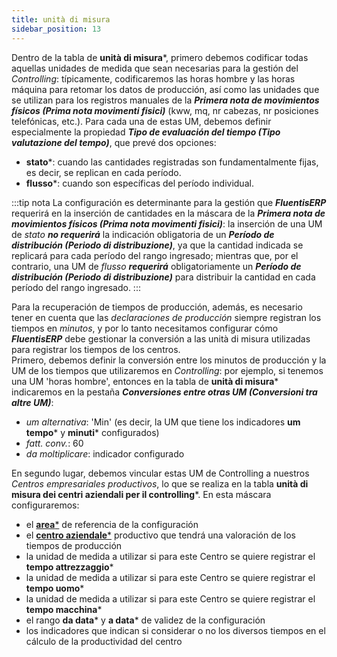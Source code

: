```yaml
---
title: unità di misura
sidebar_position: 13
---
```


Dentro de la tabla de **unità di misura***, primero debemos codificar todas aquellas unidades de medida que sean necesarias para la gestión del *Controlling*: típicamente, codificaremos las horas hombre y las horas máquina para retomar los datos de producción, así como las unidades que se utilizan para los registros manuales de la ***Primera nota de movimientos físicos (Prima nota movimenti fisici)*** (kww, mq, nr cabezas, nr posiciones telefónicas, etc.). Para cada una de estas UM, debemos definir especialmente la propiedad ***Tipo de evaluación del tiempo (Tipo valutazione del tempo)***, que prevé dos opciones:

- **stato***: cuando las cantidades registradas son fundamentalmente fijas, es decir, se replican en cada período. 
- **flusso***: cuando son específicas del período individual.

:::tip nota
La configuración es determinante para la gestión que ***FluentisERP*** requerirá en la inserción de cantidades en la máscara de la ***Primera nota de movimientos físicos (Prima nota movimenti fisici)***: la inserción de una UM de *stato* ***no requerirá*** la indicación obligatoria de un ***Período de distribución (Periodo di distribuzione)***, ya que la cantidad indicada se replicará para cada período del rango ingresado; mientras que, por el contrario, una UM de *flusso* ***requerirá*** obligatoriamente un ***Período de distribución (Periodo di distribuzione)*** para distribuir la cantidad en cada período del rango ingresado.
:::

Para la recuperación de tiempos de producción, además, es necesario tener en cuenta que las *declaraciones de producción* siempre registran los tiempos en *minutos*, y por lo tanto necesitamos configurar cómo ***FluentisERP*** debe gestionar la conversión a las unità di misura utilizadas para registrar los tiempos de los centros.  
Primero, debemos definir la conversión entre los minutos de producción y la UM de los tiempos que utilizaremos en *Controlling*: por ejemplo, si tenemos una UM 'horas hombre', entonces en la tabla de **unità di misura*** indicaremos en la pestaña ***Conversiones entre otras UM (Conversioni tra altre UM)***:  
- *um alternativa*: 'Min' (es decir, la UM que tiene los indicadores **um tempo*** y **minuti*** configurados)  
- *fatt. conv.*: 60  
- *da moltiplicare*: indicador configurado  

En segundo lugar, debemos vincular estas UM de Controlling a nuestros *Centros empresariales productivos*, lo que se realiza en la tabla **unità di misura dei centri aziendali per il controlling***. En esta máscara configuraremos:

- el [**area***](/docs/controlling/controlling-parametrization/controlling-specific-settings/area-types-areas) de referencia de la configuración  
- el [**centro aziendale***](/docs/controlling/controlling-parametrization/controlling-specific-settings/cost-centers) productivo que tendrá una valoración de los tiempos de producción  
- la unidad de medida a utilizar si para este Centro se quiere registrar el **tempo attrezzaggio***  
- la unidad de medida a utilizar si para este Centro se quiere registrar el **tempo uomo***  
- la unidad de medida a utilizar si para este Centro se quiere registrar el **tempo macchina***  
- el rango **da data*** y **a data*** de validez de la configuración  
- los indicadores que indican si considerar o no los diversos tiempos en el cálculo de la productividad del centro